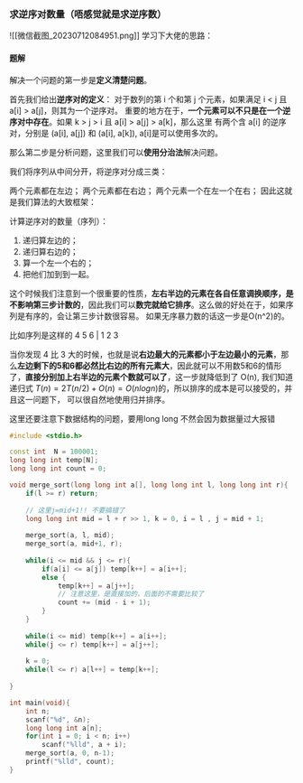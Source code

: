 ### 求逆序对数量（唔感觉就是求逆序数）
![[微信截图_20230712084951.png]]
学习下大佬的思路：

#### 题解
解决一个问题的第一步是**定义清楚问题**。

首先我们给出**逆序对的定义**：
对于数列的第 i 个和第 j 个元素，如果满足 i < j 且 a[i] > a[j]，则其为一个逆序对。
重要的地方在于，**一个元素可以不只是在一个逆序对中存在**。如果 k > j > i 且 a[i] > a[j] > a[k]，那么这里
有两个含 a[i] 的逆序对，分别是 (a[i], a[j]) 和 (a[i], a[k]), a[i]是可以使用多次的。

那么第二步是分析问题，这里我们可以**使用分治法**解决问题。

我们将序列从中间分开，将逆序对分成三类：

两个元素都在左边；
两个元素都在右边；
两个元素一个在左一个在右；
因此这就是我们算法的大致框架：

计算逆序对的数量（序列）：
1. 递归算左边的；
2. 递归算右边的；
3. 算一个左一个右的；
4. 把他们加到到一起。

这个时候我们注意到一个很重要的性质，**左右半边的元素在各自任意调换顺序，是不影响第三步计数的**，因此我们可以**数完就给它排序**。这么做的好处在于，如果序列是有序的，会让第三步计数很容易。
如果无序暴力数的话这一步是O(n^2)的。

比如序列是这样的
4 5 6 | 1 2 3

当你发现 4 比 3 大的时候，也就是说**右边最大的元素都小于左边最小的元素**，那么**左边剩下的5和6都必然比右边的所有元素大**，因此就可以不用数5和6的情形了，**直接分别加上右半边的元素个数就可以了**，这一步就降低到了
O(n), 我们知道递归式 $T(n) = 2T(n/2)+O(n) = O(nlogn)$的，所以排序的成本是可以接受的，并且这一问题下，
可以很自然地使用归并排序。

这里还要注意下数据结构的问题，要用long long 不然会因为数据量过大报错
```c++
#include <stdio.h>

const int  N = 100001;
long long int temp[N];
long long int count = 0;

void merge_sort(long long int a[], long long int l, long long int r){
    if(l >= r) return;
    
    // 这里j=mid+1!! 不要搞错了
    long long int mid = l + r >> 1, k = 0, i = l , j = mid + 1;
    
    merge_sort(a, l, mid);
    merge_sort(a, mid+1, r);
    
    while(i <= mid && j <= r){
        if(a[i] <= a[j]) temp[k++] = a[i++];
        else {
            temp[k++] = a[j++];
            // 注意这里，是直接加的，后面的不需要比较了
            count += (mid - i + 1);
        }
    }
    
    while(i <= mid) temp[k++] = a[i++];
    while(j <= r) temp[k++] = a[j++];
    
    k = 0;
    while(l <= r) a[l++] = temp[k++];
    
}

int main(void){
    int n;
    scanf("%d", &n);
    long long int a[n];
    for(int i = 0; i < n; i++)
        scanf("%lld", a + i);
    merge_sort(a, 0, n-1);
    printf("%lld", count);
}
```